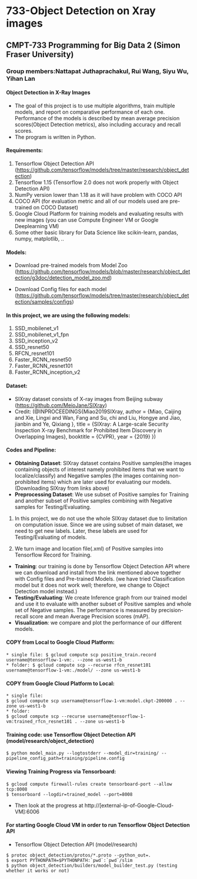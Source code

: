 # 733-Object Detection on Xray images
## CMPT-733 Programming for Big Data 2 (Simon Fraser University)
### Group members:Nattapat Juthaprachakul, Rui Wang, Siyu Wu, Yihan Lan

#### Object Detection in X-Ray Images
* The goal of this project is to use multiple algorithms, train multiple models, and report on comparative performance of each one. Performance of the models is described by mean average precision scores(Object Detection metrics), also including accuracy and recall scores.
* The program is written in Python.

#### Requirements:
1. Tensorflow Object Detection API (https://github.com/tensorflow/models/tree/master/research/object_detection)
2. Tensorflow 1.15 (Tensorflow 2.0 does not work properly with Object Detection API)
3. NumPy version lower than 1.18 as it will have problem with COCO API
4. COCO API (for evaluation metric and all of our models used are pre-trained on COCO Dataset)
5. Google Cloud Platform for training models and evaluating results with new images (you can use Compute Engineer VM or Google Deeplearning VM)
6. Some other basic library for Data Science like scikin-learn, pandas, numpy, matplotlib, ..

#### Models:
* Download pre-trained models from Model Zoo (https://github.com/tensorflow/models/blob/master/research/object_detection/g3doc/detection_model_zoo.md)

* Download Config files for each model (https://github.com/tensorflow/models/tree/master/research/object_detection/samples/configs)

#### In this project, we are using the following models:
1. SSD_mobilenet_v1
2. SSD_mobilenet_v1_fpn
3. SSD_inception_v2
4. SSD_resnet50
5. RFCN_resnet101
6. Faster_RCNN_resnet50
7. Faster_RCNN_resnet101
8. Faster_RCNN_inception_v2

#### Dataset:
* SIXray dataset consists of X-ray images from Beijing subway (https://github.com/MeioJane/SIXray)
* Credit: (@INPROCEEDINGS{Miao2019SIXray,
    author = {Miao, Caijing and Xie, Lingxi and Wan, Fang and Su, chi and Liu, Hongye and Jiao, jianbin and Ye, Qixiang },
    title = {SIXray: A Large-scale Security Inspection X-ray Benchmark for Prohibited Item Discovery in Overlapping Images},
    booktitle = {CVPR},
    year = {2019} })

#### Codes and Pipeline:
* **Obtaining Dataset**: SIXray dataset contains Positive samples(the images containing objects of interest namely prohibited items that we want to localize/classify) and Negative samples (the images containing non-prohibited items) which are later used for evaluating our models. (Downloading SIXray from links above)
* **Preprocessing Dataset**: We use subset of Positive samples for Training and another subset of Positive samples combining with Negative samples for Testing/Evaluating.

1. In this project, we do not use the whole SIXray dataset due to limitation on computation issue. Since we are using subset of main dataset, we need to get new labels. Later, these labels are used for Testing/Evaluating of models.

2. We turn image and location file(.xml) of Positive samples into Tensorflow Record for Training.

* **Training**: our training is done by Tensorflow Object Detection API where we can download and install from the link mentioned above together with Config files and Pre-trained Models. (we have tried Classification model but it does not work well; therefore, we change to Object Detection model instead.)
* **Testing/Evaluating**: We create Inference graph from our trained model and use it to evaluate with another subset of Positive samples and whole set of Negative samples. The performance is measured by precision-recall score and mean Average Precision scores (mAP).
* **Visualization**: we compare and plot the performance of our different models.


#### COPY from Local to Google Cloud Platform:
```
* single file: $ gcloud compute scp positive_train.record username@tensorflow-1-vm:. --zone us-west1-b
* folder: $ gcloud compute scp --recurse rfcn_resnet101 username@tensorflow-1-vm:./model/ --zone us-west1-b
```

#### COPY from Google Cloud Platform to Local:
```
* single file:
$ gcloud compute scp username@tensorflow-1-vm:model.ckpt-200000 . --zone us-west1-b
* folder:
$ gcloud compute scp --recurse username@tensorflow-1-vm:trained_rfcn_resnet101 . --zone us-west1-b
```

#### Training code: use Tensorflow Object Detection API (model/research/object_detection)
```
$ python model_main.py --logtostderr --model_dir=training/ --pipeline_config_path=training/pipeline.config
```

#### Viewing Training Progress via Tensorboard:
```
$ gcloud compute firewall-rules create tensorboard-port --allow tcp:8008
$ tensorboard --logdir=trained_model --port=8008
```
* Then look at the progress at http://[external-ip-of-Google-Cloud-VM]:6006

#### For starting Google Cloud VM in order to run Tensorflow Object Detection API
* Tensorflow Object Detection API (model/research)
```
$ protoc object_detection/protos/*.proto --python_out=.
$ export PYTHONPATH=$PYTHONPATH:`pwd`:`pwd`/slim
$ python object_detection/builders/model_builder_test.py (testing whether it works or not)
```
